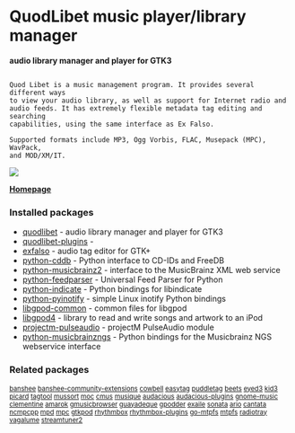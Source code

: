 # QuodLibet music player/library manager

__audio library manager and player for GTK3__

```

Quod Libet is a music management program. It provides several different ways
to view your audio library, as well as support for Internet radio and
audio feeds. It has extremely flexible metadata tag editing and searching
capabilities, using the same interface as Ex Falso.

Supported formats include MP3, Ogg Vorbis, FLAC, Musepack (MPC), WavPack,
and MOD/XM/IT.

```

[![](https://screenshots.debian.net/thumbnail/quodlibet/)](https://screenshots.debian.net/screenshot/quodlibet/)


 **[Homepage](https://github.com/quodlibet/quodlibet)**

### Installed packages

* [quodlibet](https://packages.debian.org/stretch/quodlibet) - audio library manager and player for GTK3
* [quodlibet-plugins](https://packages.debian.org/stretch/quodlibet-plugins) - 
* [exfalso](https://packages.debian.org/stretch/exfalso) - audio tag editor for GTK+
* [python-cddb](https://packages.debian.org/stretch/python-cddb) - Python interface to CD-IDs and FreeDB
* [python-musicbrainz2](https://packages.debian.org/stretch/python-musicbrainz2) - interface to the MusicBrainz XML web service
* [python-feedparser](https://packages.debian.org/stretch/python-feedparser) - Universal Feed Parser for Python
* [python-indicate](https://packages.debian.org/stretch/python-indicate) - Python bindings for libindicate
* [python-pyinotify](https://packages.debian.org/stretch/python-pyinotify) - simple Linux inotify Python bindings
* [libgpod-common](https://packages.debian.org/stretch/libgpod-common) - common files for libgpod
* [libgpod4](https://packages.debian.org/stretch/libgpod4) - library to read and write songs and artwork to an iPod
* [projectm-pulseaudio](https://packages.debian.org/stretch/projectm-pulseaudio) - projectM PulseAudio module
* [python-musicbrainzngs](https://packages.debian.org/stretch/python-musicbrainzngs) - Python bindings for the Musicbrainz NGS webservice interface

### Related packages

<sub> [banshee](https://packages.debian.org/stretch/banshee) [banshee-community-extensions](https://packages.debian.org/stretch/banshee-community-extensions) [cowbell](https://packages.debian.org/stretch/cowbell) [easytag](https://packages.debian.org/stretch/easytag) [puddletag](https://packages.debian.org/stretch/puddletag) [beets](https://packages.debian.org/stretch/beets) [eyed3](https://packages.debian.org/stretch/eyed3) [kid3](https://packages.debian.org/stretch/kid3) [picard](https://packages.debian.org/stretch/picard) [tagtool](https://packages.debian.org/stretch/tagtool) [mussort](https://packages.debian.org/stretch/mussort) [moc](https://packages.debian.org/stretch/moc) [cmus](https://packages.debian.org/stretch/cmus) [musique](https://packages.debian.org/stretch/musique) [audacious](https://packages.debian.org/stretch/audacious) [audacious-plugins](https://packages.debian.org/stretch/audacious-plugins) [gnome-music](https://packages.debian.org/stretch/gnome-music) [clementine](https://packages.debian.org/stretch/clementine) [amarok](https://packages.debian.org/stretch/amarok) [gmusicbrowser](https://packages.debian.org/stretch/gmusicbrowser) [guayadeque](https://packages.debian.org/stretch/guayadeque) [gpodder](https://packages.debian.org/stretch/gpodder) [exaile](https://packages.debian.org/stretch/exaile) [sonata](https://packages.debian.org/stretch/sonata) [ario](https://packages.debian.org/stretch/ario) [cantata](https://packages.debian.org/stretch/cantata) [ncmpcpp](https://packages.debian.org/stretch/ncmpcpp) [mpd](https://packages.debian.org/stretch/mpd) [mpc](https://packages.debian.org/stretch/mpc) [gtkpod](https://packages.debian.org/stretch/gtkpod) [rhythmbox](https://packages.debian.org/stretch/rhythmbox) [rhythmbox-plugins](https://packages.debian.org/stretch/rhythmbox-plugins) [go-mtpfs](https://packages.debian.org/stretch/go-mtpfs) [mtpfs](https://packages.debian.org/stretch/mtpfs) [radiotray](https://packages.debian.org/stretch/radiotray) [vagalume](https://packages.debian.org/stretch/vagalume) [streamtuner2](https://packages.debian.org/stretch/streamtuner2)  </sub>
